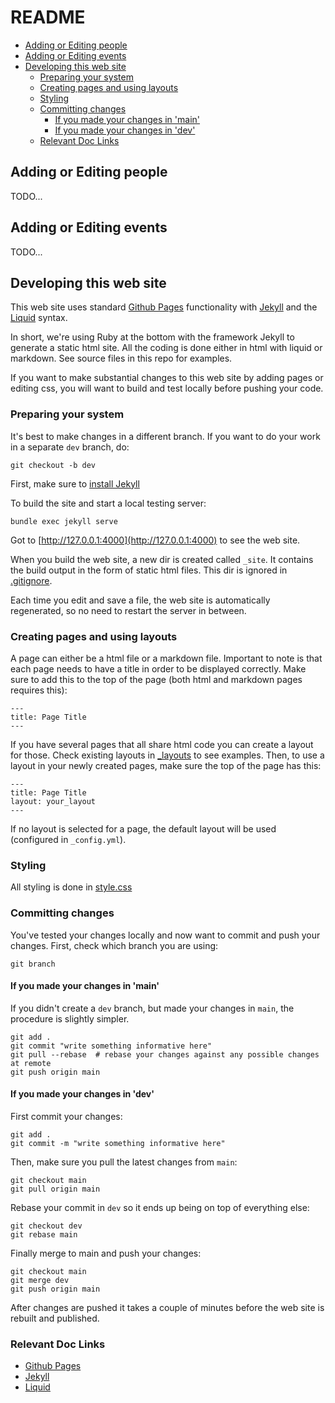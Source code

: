 # README

* [Adding or Editing people](#adding-or-editing-people)
* [Adding or Editing events](#adding-or-editing-events)
* [Developing this web site](#developing-this-web-site)
    * [Preparing your system](#preparing-your-system)
    * [Creating pages and using layouts](#creating-pages-and-using-layouts)
    * [Styling](#styling)
    * [Committing changes](#committing-changes)
        * [If you made your changes in 'main'](#if-you-made-your-changes-in-main)
        * [If you made your changes in 'dev'](#if-you-made-your-changes-in-dev)
    * [Relevant Doc Links](#relevant-doc-links)

## Adding or Editing people

TODO...

## Adding or Editing events

TODO...

## Developing this web site

This web site uses standard [Github Pages](https://docs.github.com/en/pages) functionality with [Jekyll](https://jekyllrb.com/)
and the [Liquid](https://shopify.github.io/liquid/) syntax.

In short, we're using Ruby at the bottom with the framework Jekyll to generate a static html site. All the coding is done either in html with liquid or markdown. See source files in this repo for examples.

If you want to make substantial changes to this web site by adding pages or
editing css, you will want to build and test locally before pushing your code.

### Preparing your system

It's best to make changes in a different branch. If you want to do your work in a separate `dev` branch, do:

```(bash)
git checkout -b dev
```

First, make sure to [install Jekyll](https://jekyllrb.com/docs/installation/)

To build the site and start a local testing server:
```(bash)
bundle exec jekyll serve
```

Got to [http://127.0.0.1:4000](http://127.0.0.1:4000) to see the web site.

When you build the web site, a new dir is created called `_site`. It contains the build output in the form of static html files. This dir is ignored in [.gitignore](https://github.com/GU-CLASP/GU-CLASP.github.io/blob/main/.gitignore).

Each time you edit and save a file, the web site is automatically regenerated, so no need to restart the server in between.

### Creating pages and using layouts

A page can either be a html file or a markdown file. Important to note is that each page needs to have a title in order to be displayed correctly. Make sure to add this to the top of the page (both html and markdown pages requires this):

```(html)
---
title: Page Title
---
```

If you have several pages that all share html code you can create a layout for those. Check existing layouts in
[_layouts](https://github.com/GU-CLASP/GU-CLASP.github.io/tree/main/_layouts)
to see examples. Then, to use a layout in your newly created pages, make sure the top of the page has this:

```(html)
---
title: Page Title
layout: your_layout
---
```

If no layout is selected for a page, the default layout will be used (configured in `_config.yml`).

### Styling

All styling is done in [style.css](https://github.com/GU-CLASP/GU-CLASP.github.io/blob/main/assets/style.css)

### Committing changes

You've tested your changes locally and now want to commit and push your changes. First, check which branch you are using:

```(bash)
git branch
```

#### If you made your changes in 'main'

If you didn't create a `dev` branch, but made your changes in `main`, the procedure is slightly simpler.
```(bash)
git add .
git commit "write something informative here"
git pull --rebase  # rebase your changes against any possible changes at remote
git push origin main
```

#### If you made your changes in 'dev'

First commit your changes:

```(bash)
git add .
git commit -m "write something informative here"
```

Then, make sure you pull the latest changes from `main`:
```(bash)
git checkout main
git pull origin main
```

Rebase your commit in `dev` so it ends up being on top of everything else:
```(bash)
git checkout dev
git rebase main
```

Finally merge to main and push your changes:
```(bash)
git checkout main
git merge dev
git push origin main
```

After changes are pushed it takes a couple of minutes before the web site is rebuilt and published.

### Relevant Doc Links

* [Github Pages](https://docs.github.com/en/pages)
* [Jekyll](https://jekyllrb.com/docs/installation/)
* [Liquid](https://shopify.github.io/liquid/)
